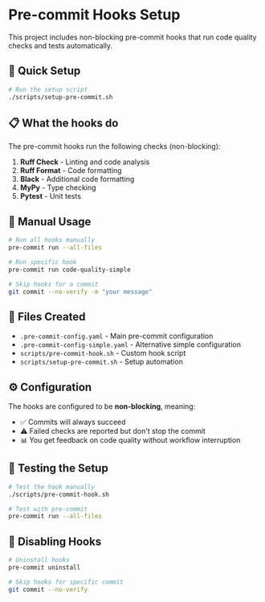 # Pre-commit Hooks Setup

This project includes non-blocking pre-commit hooks that run code quality checks and tests automatically.

## 🚀 Quick Setup

```bash
# Run the setup script
./scripts/setup-pre-commit.sh
```

## 📋 What the hooks do

The pre-commit hooks run the following checks (non-blocking):

1. **Ruff Check** - Linting and code analysis
2. **Ruff Format** - Code formatting
3. **Black** - Additional code formatting
4. **MyPy** - Type checking
5. **Pytest** - Unit tests

## 🔧 Manual Usage

```bash
# Run all hooks manually
pre-commit run --all-files

# Run specific hook
pre-commit run code-quality-simple

# Skip hooks for a commit
git commit --no-verify -m "your message"
```

## 📁 Files Created

- `.pre-commit-config.yaml` - Main pre-commit configuration
- `.pre-commit-config-simple.yaml` - Alternative simple configuration
- `scripts/pre-commit-hook.sh` - Custom hook script
- `scripts/setup-pre-commit.sh` - Setup automation

## ⚙️ Configuration

The hooks are configured to be **non-blocking**, meaning:
- ✅ Commits will always succeed
- ⚠️ Failed checks are reported but don't stop the commit
- 📊 You get feedback on code quality without workflow interruption

## 🧪 Testing the Setup

```bash
# Test the hook manually
./scripts/pre-commit-hook.sh

# Test with pre-commit
pre-commit run --all-files
```

## 🔄 Disabling Hooks

```bash
# Uninstall hooks
pre-commit uninstall

# Skip hooks for specific commit
git commit --no-verify
```
